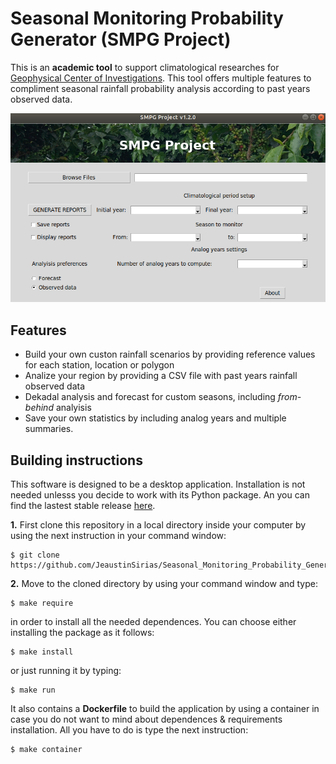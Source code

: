 # Seasonal Monitoring Probability Generator (SMPG Project)
This is an **academic tool** to support climatological researches for [Geophysical Center of Investigations](http://www.cigefi.ucr.ac.cr/). This tool offers multiple features to compliment seasonal rainfall probability analysis according to past years observed data.

![user_interfase](https://github.com/JeaustinSirias/Seasonal_Monitoring_Probability_Generator/blob/main/docs/graphic_user_interfase.png)

## Features
* Build your own custon rainfall scenarios by providing reference values for each station, location or polygon
* Analize your region by providing a CSV file with past years rainfall observed data
* Dekadal analysis and forecast for custom seasons, including *from-behind* analyisis
* Save your own statistics by including analog years and multiple summaries.

## Building instructions
This software is designed to be a desktop application. Installation is not needed unlesss you decide to work with its Python package. An you can find the lastest stable release [here](https://github.com/JeaustinSirias/Seasonal_Monitoring_Probability_Generator/releases/tag/v1.2.0).


**1.** First clone this repository in a local directory inside your computer by using the next instruction in your command window:
```
$ git clone https://github.com/JeaustinSirias/Seasonal_Monitoring_Probability_Generator.git
```
**2.** Move to the cloned directory by using your command window and type:

```
$ make require 
```
in order to install all the needed dependences. You can choose either installing the package as it follows:

```
$ make install
```
or just running it by typing:

```
$ make run
```
It also contains a **Dockerfile** to build the application by using a container in case you do not want to mind about dependences &  requirements installation. All you have to do is type the next instruction:

```
$ make container
```


